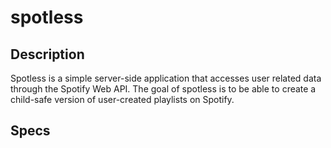 # spotless

## Description
Spotless is a simple server-side application that accesses user related data through the Spotify Web API. The goal of spotless is to be able to create a child-safe version of user-created playlists on Spotify. 


## Specs




